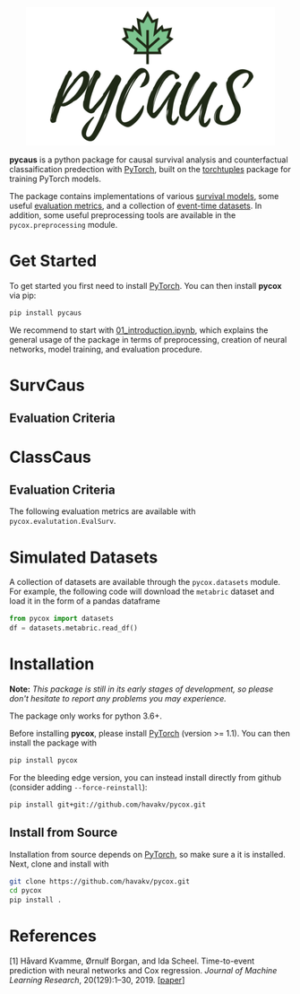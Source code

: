 
<center>
    <img src="https://github.com/abraich/pycaus/blob/main/pycaus.png">
</center>






**pycaus** is a python package for causal survival analysis and counterfactual classaification predection with [PyTorch](https://pytorch.org), built on the [torchtuples](https://github.com/havakv/torchtuples) package for training PyTorch models. 

The package contains implementations of various [survival models](#methods), some useful [evaluation metrics](#evaluation-criteria), and a collection of [event-time datasets](#datasets).
In addition, some useful preprocessing tools are available in the `pycox.preprocessing` module.

# Get Started

To get started you first need to install [PyTorch](https://pytorch.org/get-started/locally/).
You can then install **pycox** via pip: 
```sh
pip install pycaus
```


We recommend to start with [01_introduction.ipynb](https://nbviewer.jupyter.org/github/havakv/pycox/blob/master/examples/01_introduction.ipynb), which explains the general usage of the package in terms of preprocessing, creation of neural networks, model training, and evaluation procedure.


# SurvCaus
## Evaluation Criteria
# ClassCaus
## Evaluation Criteria
The following evaluation metrics are available with `pycox.evalutation.EvalSurv`.


# Simulated Datasets
A collection of datasets are available through the `pycox.datasets` module.
For example, the following code will download the `metabric` dataset and load it in the form of a pandas dataframe
```python
from pycox import datasets
df = datasets.metabric.read_df()
```



# Installation

**Note:** *This package is still in its early stages of development, so please don't hesitate to report any problems you may experience.* 

The package only works for python 3.6+.

Before installing **pycox**, please install [PyTorch](https://pytorch.org/get-started/locally/) (version >= 1.1).
You can then install the package with
```sh
pip install pycox
```
For the bleeding edge version, you can instead install directly from github (consider adding `--force-reinstall`):
```sh
pip install git+git://github.com/havakv/pycox.git
```

## Install from Source

Installation from source depends on [PyTorch](https://pytorch.org/get-started/locally/), so make sure a it is installed.
Next, clone and install with
```sh
git clone https://github.com/havakv/pycox.git
cd pycox
pip install .
```

# References

  \[1\] Håvard Kvamme, Ørnulf Borgan, and Ida Scheel. Time-to-event prediction with neural networks and Cox regression. *Journal of Machine Learning Research*, 20(129):1–30, 2019. \[[paper](http://jmlr.org/papers/v20/18-424.html)\]

 
